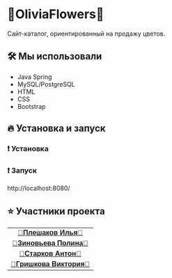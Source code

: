 
# 💐OliviaFlowers💐
Сайт-каталог, ориентированный на продажу цветов.

## 🛠️ Мы использовали
- Java Spring
- MySQL/PostgreSQL
- HTML
- CSS
- Bootstrap

## 🔥 Установка и запуск

### ❗ Установка


### ❗ Запуск

http://localhost:8080/
## &#11088; Участники проекта



<table>
  <tr>
    <td>
      <a href="https://github.com/Lumer1337" class="developer">🌹Плешаков Илья🌹</a>
    </td>
  </tr>
  <tr>
    <td>
      <a href="https://github.com/Polina24zinoveva" class="developer">🌷Зиновьева Полина🌷</a>
    </td>
  </tr>
  <tr>
    <td>
      <a href="https://github.com/AntonSTT" class="developer">🌺Старков Антон🌺</a>
    </td>
  </tr>
  <tr>
    <td>
      <a href="https://github.com/GrishkoVi" class="developer">🌸Гришкова Виктория🌸</a>
    </td>
  </tr>

<style>
  table {
    width: 100%;
    border-collapse: collapse;
  }
  td {
    text-align: center;
    font-family: Arial, sans-serif;
  }
  .developer {
    font-size: 16px;
    font-weight: bold;
  }
</style>